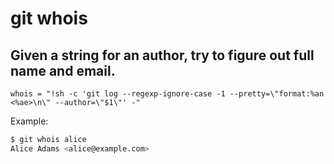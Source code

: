 # git whois

## Given a string for an author, try to figure out full name and email.

```gitconfig
whois = "!sh -c 'git log --regexp-ignore-case -1 --pretty=\"format:%an <%ae>\n\" --author=\"$1\"' -"
```

Example:

```sh
$ git whois alice
Alice Adams <alice@example.com>
```
